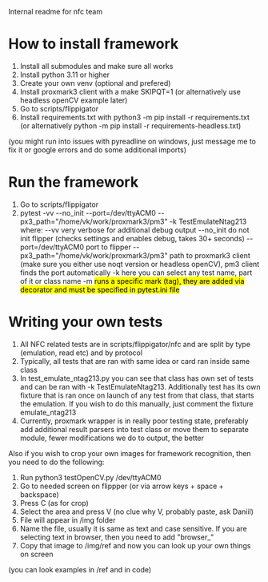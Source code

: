 Internal readme for nfc team

How to install framework
========================
1. Install all submodules and make sure all works
2. Install python 3.11 or higher
3. Create your own venv (optional and prefered)
4. Install proxmark3 client with a make SKIPQT=1 (or alternatively use headless openCV example later)
5. Go to scripts/flippigator
6. Install requirements.txt with python3 -m pip install -r requirements.txt 
(or alternatively python -m pip install -r requirements-headless.txt)

(you might run into issues with pyreadline on windows, just message me to fix it or google errors and do some additional imports)


Run the framework
=================
1. Go to scripts/flippigator
2. pytest -vv --no_init --port=/dev/ttyACM0 --px3_path="/home/vk/work/proxmark3/pm3" -k TestEmulateNtag213 where:
--vv very verbose for additional debug output
--no_init do not init flipper (checks settings and enables debug, takes 30+ seconds)
--port=/dev/ttyACM0 port to flipper
--px3_path="/home/vk/work/proxmark3/pm3" path to proxmark3 client (make sure you either use noqt version or headless openCV), pm3 client finds the port automatically
-k <text> here you can select any test name, part of it or class name
-m <mark name> runs a specific mark (tag), they are added via decorator and must be specified in pytest.ini file

Writing your own tests
======================
1. All NFC related tests are in scripts/flippigator/nfc and are split by type (emulation, read etc) and by protocol
2. Typically, all tests that are ran with same idea or card ran inside same class
3. In test_emulate_ntag213.py you can see that class has own set of tests and can be ran with -k TestEmulateNtag213.
Additionally test has its own fixture that is ran once on launch of any test from that class, that starts the emulation.
If you wish to do this manually, just comment the fixture emulate_ntag213
4. Currently, proxmark wrapper is in really poor testing state, preferably add additional result parsers into test class or move them to separate module,
fewer modifications we do to output, the better

Also if you wish to crop your own images for framework recognition, then you need to do the following:
1. Run python3 testOpenCV.py /dev/ttyACM0
2. Go to needed screen on flippper (or via arrow keys + space + backspace)
3. Press C (as for crop)
4. Select the area and press V (no clue why V, probably paste, ask Daniil)
5. File will appear in /img folder
6. Name the file, usually it is same as text and case sensitive. If you are selecting text in browser, then you need to add "browser_"
7. Copy that image to /img/ref and now you can look up your own things on screen

(you can look examples in /ref and in code)
